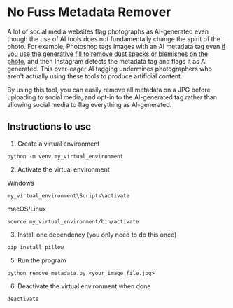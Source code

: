 # No Fuss Metadata Remover
A lot of social media websites flag photographs as AI-generated even though the use of AI tools does not fundamentally change the spirit of the photo. For example, Photoshop tags images with an AI metadata tag even [if you use the generative fill to remove dust specks or blemishes on the photo](https://petapixel.com/2024/06/25/this-is-what-makes-instagram-flag-your-photo-as-made-with-ai/), and then Instagram detects the metadata tag and flags it as AI generated. This over-eager AI tagging undermines photographers who aren't actually using these tools to produce artificial content. 

By using this tool, you can easily remove all metadata on a JPG before uploading to social media, and opt-in to the AI-generated tag rather than allowing social media to flag everything as AI-generated.

## Instructions to use

1. Create a virtual environment
```
python -m venv my_virtual_environment
```
2. Activate the virtual environment

Windows
```
my_virtual_environment\Scripts\activate
```
  macOS/Linux
```
source my_virtual_environment/bin/activate
```
3. Install one dependency (you only need to do this once)
```
pip install pillow
```
5. Run the program
```
python remove_metadata.py <your_image_file.jpg>
```
6. Deactivate the virtual environment when done
```
deactivate
```
